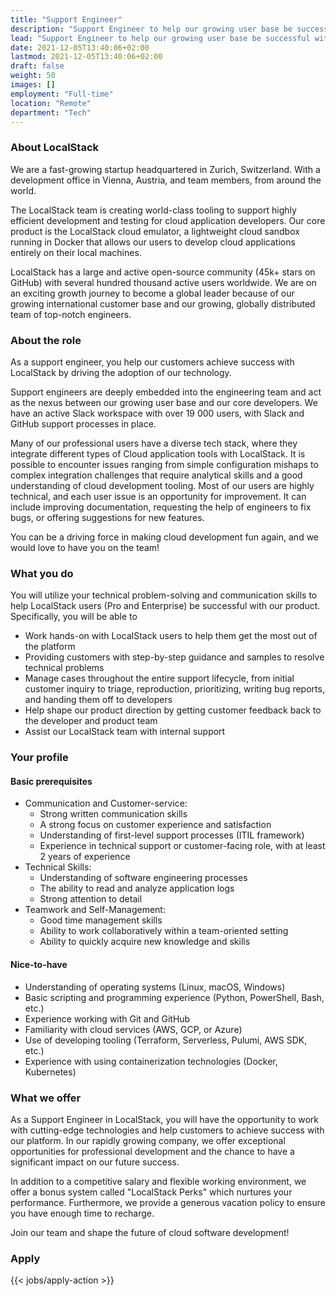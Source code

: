 ```yaml
---
title: "Support Engineer"
description: "Support Engineer to help our growing user base be successful with LocalStack."
lead: "Support Engineer to help our growing user base be successful with LocalStack."
date: 2021-12-05T13:40:06+02:00
lastmod: 2021-12-05T13:40:06+02:00
draft: false
weight: 50
images: []
employment: "Full-time"
location: "Remote"
department: "Tech"
---
```


### About LocalStack

We are a fast-growing startup headquartered in Zurich, Switzerland. With a development office in Vienna, Austria, and team members, from around the world.

The LocalStack team is creating world-class tooling to support highly efficient development and testing for cloud application developers. Our core product is the LocalStack cloud emulator, a lightweight cloud sandbox running in Docker that allows our users to develop cloud applications entirely on their local machines.

LocalStack has a large and active open-source community (45k+ stars on GitHub) with several hundred thousand active users worldwide. We are on an exciting growth journey to become a global leader because of our growing international customer base and our growing, globally distributed team of top-notch engineers.

### About the role

As a support engineer, you help our customers achieve success with LocalStack by driving the adoption of our technology.

Support engineers are deeply embedded into the engineering team and act as the nexus between our growing user base and our core developers. We have an active Slack workspace with over 19 000 users, with Slack and GitHub support processes in place.

Many of our professional users have a diverse tech stack, where they integrate different types of Cloud application tools with LocalStack.
It is possible to encounter issues ranging from simple configuration mishaps to complex integration challenges that require analytical skills and a good understanding of cloud development tooling.
Most of our users are highly technical, and each user issue is an opportunity for improvement.
It can include improving documentation, requesting the help of engineers to fix bugs, or offering suggestions for new features.

You can be a driving force in making cloud development fun again, and we would love to have you on the team!

### What you do

You will utilize your technical problem-solving and communication skills to help LocalStack users (Pro and Enterprise) be successful with our product.
Specifically, you will be able to

* Work hands-on with LocalStack users to help them get the most out of the platform
* Providing customers with step-by-step guidance and samples to resolve technical problems
* Manage cases throughout the entire support lifecycle, from initial customer inquiry to triage, reproduction, prioritizing, writing bug reports, and handing them off to developers
* Help shape our product direction by getting customer feedback back to the developer and product team
* Assist our LocalStack team with internal support

### Your profile

#### Basic prerequisites

* Communication and Customer-service:
  * Strong written communication skills
  * A strong focus on customer experience and satisfaction
  * Understanding of first-level support processes (ITIL framework)
  * Experience in technical support or customer-facing role, with at least 2 years of experience
* Technical Skills:
  * Understanding of software engineering processes
  * The ability to read and analyze application logs
  * Strong attention to detail
* Teamwork and Self-Management:
  * Good time management skills
  * Ability to work collaboratively within a team-oriented setting
  * Ability to quickly acquire new knowledge and skills

#### Nice-to-have

* Understanding of operating systems (Linux, macOS, Windows)
* Basic scripting and programming experience (Python, PowerShell, Bash, etc.)
* Experience working with Git and GitHub
* Familiarity with cloud services (AWS, GCP, or Azure)
* Use of developing tooling (Terraform, Serverless, Pulumi, AWS SDK, etc.)
* Experience with using containerization technologies (Docker, Kubernetes)

### What we offer

As a Support Engineer in LocalStack, you will have the opportunity to work with cutting-edge technologies and help customers to achieve success with our platform. In our rapidly growing company, we offer exceptional opportunities for professional development and the chance to have a significant impact on our future success.

In addition to a competitive salary and flexible working environment, we offer a bonus system called "LocalStack Perks" which nurtures your performance. Furthermore, we provide a generous vacation policy to ensure you have enough time to recharge.

Join our team and shape the future of cloud software development!

### Apply

{{< jobs/apply-action >}}
